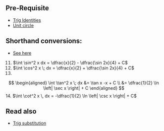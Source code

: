 ## Pre-Requisite
* [Trig Identities](./00.0-trig-identities.md)
* [Unit circle](./unit-circle.jpg)
  
## Shorthand conversions:
* [See here](./Trig%20and%20Hyperbolic.md)

11. $\int \sin^2 x dx = \dfrac{x}{2} - \dfrac{\sin 2x}{4} + C$
12. $\int \cos^2 x \; dx = \dfrac{x}{2} + \dfrac{\sin 2x}{4} + C$
13.
$$
\begin{aligned}
\int \tan^2 x \; dx &= \tan x -x + C \\
                    &= \dfrac{1}{2} \ln \left| \sec x \right| + C
\end{aligned}
$$
14. $\int \cot^2 x \, dx = -\dfrac{1}{2} \ln \left| \csc x \right| + C$

## Read also
  * [Trig substitution](./Trig%20Substitution.md)
